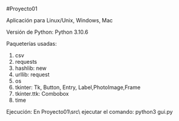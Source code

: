 #Proyecto01

Aplicación para Linux/Unix, Windows, Mac

Versión de Python: Python 3.10.6

Paqueterías usadas: 
1. csv
2. requests
3. hashlib: new
4. urllib: request
5. os
6. tkinter: Tk, Button, Entry, Label,PhotoImage,Frame
7. tkinter.ttk: Combobox
8. time


Ejecución:
En Proyecto01\src\ ejecutar el comando: python3 gui.py

